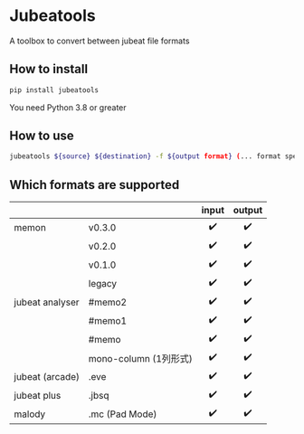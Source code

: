 # Jubeatools
A toolbox to convert between jubeat file formats

## How to install
```sh
pip install jubeatools
```

You need Python 3.8 or greater

## How to use
```sh
jubeatools ${source} ${destination} -f ${output format} (... format specific options)
```

## Which formats are supported
|                 |                      | input | output |
|-----------------|----------------------|:-----:|:------:|
| memon           | v0.3.0               | ✔️     | ✔️      |
|                 | v0.2.0               | ✔️     | ✔️      |
|                 | v0.1.0               | ✔️     | ✔️      |
|                 | legacy               | ✔️     | ✔️      |
| jubeat analyser | #memo2               | ✔️     | ✔️      |
|                 | #memo1               | ✔️     | ✔️      |
|                 | #memo                | ✔️     | ✔️      |
|                 | mono-column (1列形式) | ✔️     | ✔️      |
| jubeat (arcade) | .eve                 | ✔️     | ✔️      |
| jubeat plus     | .jbsq                | ✔️     | ✔️      |
| malody          | .mc (Pad Mode)       | ✔️     | ✔️      |
